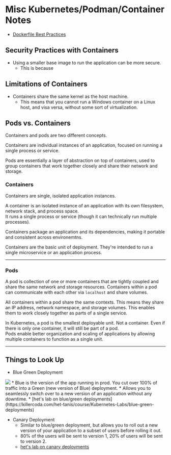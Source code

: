 
# Misc Kubernetes/Podman/Container Notes
* [Dockerfile Best Practices](https://docs.docker.com/develop/develop-images/dockerfile_best-practices/)

## Security Practices with Containers

* Using a smaller base image to run the application can be more secure.
    * This is because 


## Limitations of Containers

* Containers share the same kernel as the host machine.  
    * This means that you cannot run a Windows container on a Linux host, and visa
      versa, without some sort of virtualization.  


## Pods vs. Containers

Containers and pods are two different concepts.  

Containers are individual instances of an application, focused on running a single
process or service.  

Pods are essentially a layer of abstraction on top of containers, used to group
containers that work together closely and share their network and storage.  


### Containers
Containers are single, isolated application instances.  

A container is an isolated instance of an application with its own filesystem, 
network stack, and process space.  
It runs a single process or service (though it can technically run multiple
processes).  

Containers package an application and its dependencies, making it portable and 
consistent across environemtns.  

Containers are the basic unit of deployment.
They're intended to run a single microservice or an application process.  

---


### Pods


A pod is collection of one or more containers that are tightly coupled and share the
same network and storage resources. 
Containers within a pod can communicate with each other via `localhost` and share volumes.  

All containers within a pod share the same contexts.
This means they share an IP address, network namespace, and storage volumes. 
This enables them to work closely together as parts of a single service.  

In Kubernetes, a pod is the smallest deployable unit. Not a container. 
Even if there is only one container, it will still be part of a pod.  
Pods enable better organization and scaling of applications by allowing multiple
containers to function as a single unit. 

---

## Things to Look Up
* Blue Green Deployment
<img src="https://storage.googleapis.com/killercoda-prod-europe1/repositories/het-tanis/Kubernetes-Labs/blue-green-deployments/assets/blue_green.png"/>
    * Blue is the version of the app running in prod. You cut over 100% of traffic into a Green (new version of Blue) deployment.  
    * Allows you to seamlessly switch over to a new version of an application without any downtime.  
    * [het's lab on blue/green deployments](https://killercoda.com/het-tanis/course/Kubernetes-Labs/blue-green-deployments)  


* Canary Deployment 
    * Similar to blue/green deployment, but allows you to roll out a new version of your application to a subset of users before rolling it out.  
    * 80% of the users will be sent to version 1, 20% of users will be sent to version 2.  
    * [het's lab on canary deployments](https://killercoda.com/het-tanis/course/Kubernetes-Labs/canary-deployments)


